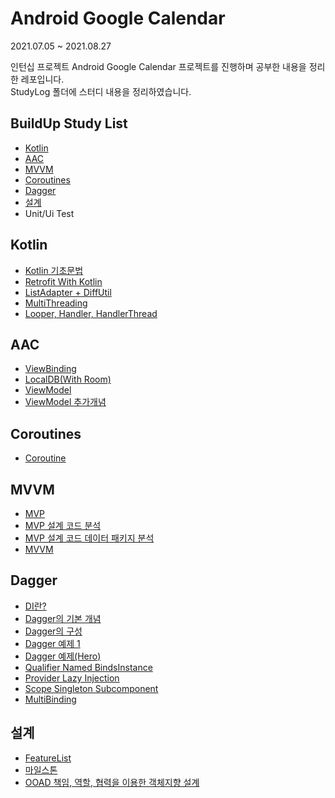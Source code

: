 # Android Google Calendar

2021.07.05 ~ 2021.08.27

인턴십 프로젝트 Android Google Calendar 프로젝트를 진행하며 공부한 내용을 정리한 레포입니다.</br>
StudyLog 폴더에 스터디 내용을 정리하였습니다.


## BuildUp Study List

- [Kotlin](#kotlin)
- [AAC](#aac)
- [MVVM](#mvvm)
- [Coroutines](#coroutines)
- [Dagger](#dagger)
- [설계](#설계)
- Unit/Ui Test


## Kotlin

- [Kotlin 기초문법](https://github.com/HongEunho/AndroidStudy/blob/main/StudyLog/%5BDay01%5D%20Kotlin%20%EA%B8%B0%EC%B4%88%20%EB%AC%B8%EB%B2%95.md)
- [Retrofit With Kotlin](https://github.com/HongEunho/AndroidStudy/blob/main/StudyLog/%5BDAY02%5D%20Retrofit%20(With%20Kotlin).md)
- [ListAdapter + DiffUtil](https://github.com/HongEunho/AndroidStudy/blob/main/StudyLog/%5BDAY04%5D%20ViewModel%2C%20ListAdapter%2BDiffUtil.md)
- [MultiThreading](https://github.com/HongEunho/AndroidStudy/blob/main/StudyLog/%5BDAY08%5D%20MultiThreading.md)
- [Looper, Handler, HandlerThread](https://github.com/HongEunho/AndroidStudy/blob/main/StudyLog/%5BDAY08%5D%20Looper%2C%20Handler%2C%20HandlerThread.md)

## AAC

- [ViewBinding](https://github.com/HongEunho/AndroidStudy/blob/main/StudyLog/%5BDAY03%5D%20ViewBinding%2C%20Local%20DB.md)
- [LocalDB(With Room)](https://github.com/HongEunho/AndroidStudy/blob/main/StudyLog/%5BDAY03%5D%20ViewBinding%2C%20Local%20DB.md)
- [ViewModel](https://github.com/HongEunho/AndroidStudy/blob/main/StudyLog/%5BDAY04%5D%20ViewModel%2C%20ListAdapter%2BDiffUtil.md)
- [ViewModel 추가개념](https://github.com/HongEunho/AndroidStudy/blob/main/StudyLog/%5BDAY07%5D%20ViewModel(advanced).md)

## Coroutines

- [Coroutine](https://github.com/HongEunho/AndroidStudy/blob/main/StudyLog/%5BDAY05%5D%20Coroutine.md)

## MVVM

- [MVP](https://github.com/HongEunho/AndroidStudy/blob/main/StudyLog/%5BDAY06%5D%20MVP%ED%8C%A8%ED%84%B4.md)
- [MVP 설계 코드 분석](https://github.com/HongEunho/AndroidStudy/blob/main/StudyLog/%5BDAY07%5D%20MVP%20%EA%B5%AC%EA%B8%80%20%EC%83%98%ED%94%8C%20%EC%BD%94%EB%93%9C%20%EB%B6%84%EC%84%9D%ED%95%98%EA%B8%B0.md)
- [MVP 설계 코드 데이터 패키지 분석](https://github.com/HongEunho/AndroidStudy/blob/main/StudyLog/%5BDAY08%5D%20MVP%EC%83%98%ED%94%8C%EC%BD%94%EB%93%9C%EC%9D%98%20Data%ED%8C%A8%ED%82%A4%EC%A7%80.md)
- [MVVM](https://github.com/HongEunho/AndroidStudy/blob/main/StudyLog/%5BDAY06%5D%20MVVM%ED%8C%A8%ED%84%B4.md)

## Dagger

- [DI란?](https://github.com/HongEunho/AndroidStudy/blob/main/StudyLog/%5BDAY09%5D%20DI(%EC%9D%98%EC%A1%B4%EC%84%B1%20%EC%A3%BC%EC%9E%85).md)
- [Dagger의 기본 개념](https://github.com/HongEunho/AndroidStudy/blob/main/StudyLog/%5BDAY09%5D%20Dagger%20%EA%B8%B0%EB%B3%B8%EA%B0%9C%EB%85%90.md)
- [Dagger의 구성](https://github.com/HongEunho/AndroidStudy/blob/main/StudyLog/%5BDAY09%5D%20Dagger.md)
- [Dagger 예제 1](https://github.com/HongEunho/AndroidStudy/blob/main/StudyLog/%5BDAY10%5D%20Dagger%20Example.md)
- [Dagger 예제(Hero)](https://github.com/HongEunho/AndroidStudy/blob/main/StudyLog/%5BDAY10%5D%20Dagger%20Example2.md)
- [Qualifier Named BindsInstance](https://github.com/HongEunho/AndroidStudy/blob/main/StudyLog/%5BDAY10%5D%20Dagger(Qualifier%2C%20Named%2C%20BinsInstance).md)
- [Provider Lazy Injection](https://github.com/HongEunho/AndroidStudy/blob/main/StudyLog/%5BDAY10%5D%20Dagger%20(Provider%20Injection%2C%20Lazy%20Injection).md)
- [Scope Singleton Subcomponent](https://github.com/HongEunho/AndroidStudy/blob/main/StudyLog/%5BDAY10%5D%20Dagger%20(Scope%2C%20Singleton).md)
- [MultiBinding](https://github.com/HongEunho/AndroidStudy/blob/main/StudyLog/%5BDAY10%5D%20Multibinding%20%40IntoSet%20%40IntoMap.md)

## 설계

- [FeatureList](https://github.com/HongEunho/AndroidStudy/blob/main/StudyLog/%5BDAY11%5D%20Feature%20List.md)
- [마일스톤](https://github.com/HongEunho/AndroidStudy/blob/main/StudyLog/%5BDAY15%5D%EB%A7%88%EC%9D%BC%EC%8A%A4%ED%86%A4.md)
- [OOAD 책임, 역할, 협력을 이용한 객체지향 설계](https://github.com/HongEunho/AndroidStudy/blob/main/StudyLog/%5BDAY20%5D%20%EC%B1%85%EC%9E%84%2C%20%EC%97%AD%ED%95%A0%2C%20%ED%98%91%EB%A0%A5%EC%9D%84%20%EC%9D%B4%EC%9A%A9%ED%95%9C%20%EA%B0%9D%EC%B2%B4%EC%A7%80%ED%96%A5%20%EC%84%A4%EA%B3%84.md)
